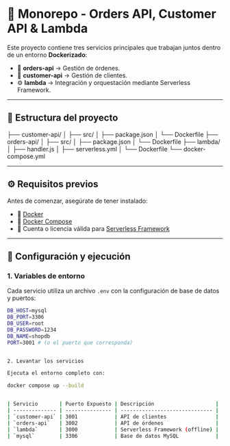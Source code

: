 # 🧩 Monorepo - Orders API, Customer API & Lambda

Este proyecto contiene tres servicios principales que trabajan juntos dentro de un entorno **Dockerizado**:

- 🛒 **orders-api** → Gestión de órdenes.
- 👤 **customer-api** → Gestión de clientes.
- ⚙️ **lambda** → Integración y orquestación mediante Serverless Framework.

---

## 🧱 Estructura del proyecto

├── customer-api/
│ ├── src/
│ ├── package.json
│ └── Dockerfile
├── orders-api/
│ ├── src/
│ ├── package.json
│ └── Dockerfile
├── lambda/
│ ├── handler.js
│ ├── serverless.yml
│ └── Dockerfile
└── docker-compose.yml


---

## ⚙️ Requisitos previos

Antes de comenzar, asegúrate de tener instalado:

- 🐳 [Docker](https://www.docker.com/)
- 🐙 [Docker Compose](https://docs.docker.com/compose/)
- 🔑 Cuenta o licencia válida para [Serverless Framework](https://www.serverless.com)

---

## 🚀 Configuración y ejecución

### 1. Variables de entorno

Cada servicio utiliza un archivo `.env` con la configuración de base de datos y puertos:

```bash
DB_HOST=mysql
DB_PORT=3306
DB_USER=root
DB_PASSWORD=1234
DB_NAME=shopdb
PORT=3001 # (o el puerto que corresponda)


2. Levantar los servicios

Ejecuta el entorno completo con:

docker compose up --build


| Servicio       | Puerto Expuesto | Descripción                    |
| -------------- | --------------- | ------------------------------ |
| `customer-api` | 3001            | API de clientes                |
| `orders-api`   | 3002            | API de órdenes                 |
| `lambda`       | 3000            | Serverless Framework (offline) |
| `mysql`        | 3306            | Base de datos MySQL            |
